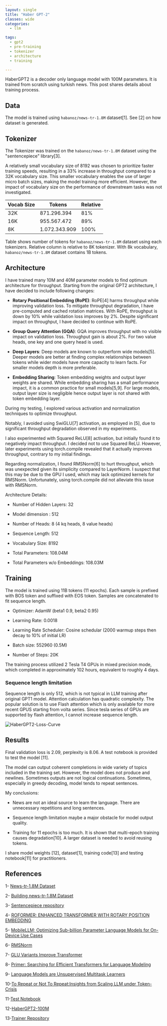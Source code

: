 ```yaml
---
layout: single
title: "Haber GPT-2"
classes: wide
categories:
  - llm

tags:
  - gpt2
  - pre-training
  - tokenizer
  - architecture
  - training

---
```


HaberGPT2 is a decoder only language model with 100M parameters. It is trained from scratch using turkish news. This post shares details about training process.

## Data

The model is trained using `habanoz/news-tr-1.8M` dataset[1]. See [2] on how dataset is generated.

## Tokenizer

The Tokenizer was trained on the `habanoz/news-tr-1.8M` dataset using the "sentencepiece" library[3]. 

A relatively small vocabulary size of 8192 was chosen to prioritize faster training speeds, resulting in a 33% increase in throughput compared to a 32K vocabulary size. This smaller vocabulary enables the use of larger micro batch sizes, making the model training more efficient. However, the impact of vocabulary size on the performance of downstream tasks was not investigated.

| Vocab Size | Tokens        | Relative |
|------------|---------------|----------|
| 32K        | 871.296.394   | 81%      |
| 16K        | 955.567.472   | 89%      |
| 8K         | 1.072.343.909 | 100%     |

Table shows number of tokens for `habanoz/news-tr-1.8M` dataset using each tokenizers. Relative column is relative to 8K tokenizer. With 8k vocabulary, `habanoz/news-tr-1.8M` dataset contains 1B tokens. 

## Architecture

I have trained many 10M and 40M parameter models to find optimum architecture for throughput. Starting from the original GPT2 architecture, I have decided to include following changes:

- **Rotary Positional Embedding (RoPE)**: RoPE[4] harms throughput while improving validation loss. To mitigate throughput degradation, I have pre-computed and cached rotation matrices. With RoPE, throughput is down by 10% while validation loss improves by 2%. Despite significant impact on throughput, I have decided to continue with RoPE.

- **Group Query Attention (GQA)**: GQA improves throughput with no visible impact on validation loss. Throughput gain is about 2%. For two value heads, one key and one query head is used.

- **Deep Layers**: Deep models are known to outperform wide models[5]. Deeper models are better at finding complex relationships between tokens while wider models have more capacity to learn facts. For smaller models depth is more preferable.  

- **Embedding Sharing**: Token embedding weights and output layer weights are shared. While embedding sharing has a small performance impact, it is a common practice for small models[5,9]. For large models, output layer size is negligible hence output layer is not shared with token embedding layer.


During my testing, I explored various activation and normalization techniques to optimize throughput. 

Notably, I avoided using SwiGLU[7] activation, as employed in [5], due to significant throughput degradation observed in my experiments.

I also experimented with Squared ReLU[8] activation, but initially found it to negatively impact throughput. I decided not to use Squared ReLU. However, later experiments using torch.compile revealed that it actually improves throughput, contrary to my initial findings.

Regarding normalization, I found RMSNorm[6] to hurt throughput, which was unexpected given its simplicity compared to LayerNorm. I suspect that this may be due to the GPU I used, which may lack optimized kernels for RMSNorm. Unfortunately, using torch.compile did not alleviate this issue with RMSNorm.

Architecture Details:

- Number of Hidden Layers: 32

- Model dimension : 512

- Number of Heads: 8 (4 kq heads, 8 value heads)

- Sequence Length: 512

- Vocabulary Size: 8192

- Total Parameters: 108.04M

- Total Parameters w/o Embeddings: 108.03M


## Training

The model is trained using 11B tokens (11 epochs). Each sample is prefixed with BOS token and suffixed with EOS token. Samples are concatenated to fit sequence length. 

- Optimizer: AdamW (beta1 0.9, beta2 0.95)

- Learning Rate: 0.0018

- Learning Rate Scheduler: Cosine schedular (2000 warmup steps then decay to 10% of initial LR)

- Batch size: 552960 (0.5M)

- Number of Steps: 20K


The training process utilized 2 Tesla T4 GPUs in mixed precision mode, which completed in approximately 102 hours, equivalent to roughly 4 days.

### Sequence length limitation

Sequence length is only 512, which is not typical in LLM training after original GPT1 model. Attention calculation has quadratic complexity. The popular solution is to use Flash attention which is only available for more recent GPUS starting from volta series. Since tesla series of GPUs are supported by flash attention, I cannot increase sequence length.

![HaberGPT2-Loss-Curve]({{site.baseurl}}/assets/images/habergpt2-loss.png)

## Results

Final validation loss is 2.09, perplexity is 8.06. A test notebook is provided to test the model [11].

The model can output coherent completions in wide variety of topics included in the training set. However, the model does not produce and newlines. Sometimes outputs are not logical continuations. Sometimes, especially in greedy decoding, model tends to repeat sentences. 

My conclusions:

- News are not an ideal source to learn the language. There are unnecessary repetitions and long sentences. 

- Sequence length limitation maybe a major obstacle for model output quality.

- Training for 11 epochs is too much. It is shown that multi-epoch training causes degradation[10]. A larger dataset is needed to avoid reusing tokens. 

I share model weights [12], dataset[1], training code[13] and testing notebook[11] for practitioners.

## References

1- [News-tr-1.8M Dataset](https://huggingface.co/datasets/habanoz/news-tr-1.8M)

2- [Building news-tr-1.8M Dataset]({{site.baseurl}}/workshop/collecting-1_8_M_news_documents/)

3- [Sentencepiece repository](https://github.com/google/sentencepiece)

4- [ROFORMER: ENHANCED TRANSFORMER WITH ROTARY POSITION EMBEDDING](https://arxiv.org/pdf/2104.09864)

5- [MobileLLM: Optimizing Sub-billion Parameter Language Models for On-Device Use Cases](https://arxiv.org/pdf/2402.14905)

6- [RMSNorm](https://arxiv.org/pdf/1910.07467)

7- [GLU Variants Improve Transformer](https://arxiv.org/abs/2002.05202)

8- [Primer: Searching for Efficient Transformers for Language Modeling](https://arxiv.org/pdf/2109.08668)

9- [Language Models are Unsupervised Multitask Learners](https://cdn.openai.com/better-language-models/language_models_are_unsupervised_multitask_learners.pdf)

10-[To Repeat or Not To Repeat:Insights from Scaling LLM under Token-Crisis](https://arxiv.org/pdf/2305.13230)

11-[Test Notebook](https://github.com/habanoz/nb_gpu_trainer/blob/main/evaluate_model_100m.ipynb)

12-[HaberGPT2-100M](https://huggingface.co/habanoz/haber-gpt-2.1-100M-8k-v1.08)

13-[Trainer Repository](https://github.com/habanoz/nb_gpu_trainer)